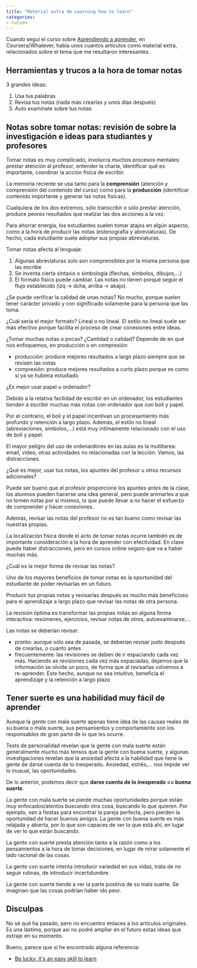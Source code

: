 ```yaml
---
title: "Material extra de Learning how to learn"
categories:
- Cursos
---
```


Cuando seguí el curso sobre [Aprendiendo a aprender], en Coursera/Whatever,
había unos cuantos artículos como material extra, relacionados sobre el tema
que me resultaron interesantes.

<!-- more -->

## Herramientas y trucos a la hora de tomar notas

3 grandes ideas:

1. Usa tus palabras
2. Revisa tus notas (nada más crearlas y unos días después)
3. Auto examínate sobre tus notas

## Notas sobre tomar notas: revisión de sobre la investigación e ideas para studiantes y profesores

Tomar notas es muy complicado, involucra muchos procesos mentales: prestar
atención al profesor, entender la charla, identificar qué es importante,
coordinar la acción física de escribir.

La memoria reciente se usa tanto para la **comprensión** (atención y comprensión
del contenido del curso) como para la **producción** (identificar contenido
importante y generar las notas físicas).

Cualquiera de los dos extremos, sólo transcribir o sólo prestar atención, produce
peores resultados que realizar las dos acciones a la vez.

Para ahorrar energía, los estudiantes suelen tomar atajos en algún aspecto, como
a la hora de producir las notas (estenografía y abreviaturas). De hecho, cada
estudiante suele adoptar sus propias abreviaturas.

Tomar notas afecta al lenguaje:

1. Algunas abreviaturas solo son comprensibles por la misma persona que las escribe
2. Se inventa cierta sintaxis o simbología (flechas, símbolos, dibujos,...)
3. El formato físico puede cambiar. Las notas no tienen porqué seguir el flujo
establecido (izq -> dcha, arriba -> abajo).

¿Se puede verificar la calidad de unas notas? No mucho, porque suelen tener
carácter privado y con significado solamente para la persona que las toma.

¿Cuál sería el mejor formato? Lineal o no lineal. El estilo no lineal suele ser
más efectivo porque facilita el proceso de crear conexiones entre ideas.

¿Tomar muchas notas o pocas? ¿Cantidad o calidad? Depende de en qué nos
enfoquemos, en producción o en compresión:

- producción: produce mejores resultados a largo plazo siempre que se revisen
las notas
- compresión: produce mejores resultados a corto plazo porque es como si ya
se hubiera estudiado

¿Es mejor usar papel u ordenador?

Debido a la relativa facilidad de escribir
en un ordenador, los estudiantes tienden a escribir muchas más notas con
ordenador que con boli y papel.

Por el contrario, el boli y el papel incentivan un procesamiento más profundo
y retención a largo plazo. Además, el estilo no lineal (abreviaciones, símbolos,...)
está muy íntimamente relacionado con el uso de boli y papel.

El mayor peligro del uso de ordenardores en las aulas es la multitarea:
email, video, otras actividades no relacionadas con la lección. Vamos, las
distracciones.

¿Qué es mejor, usar tus notas, los apuntes del profesor u otros recursos
adicionales? 

Puede ser bueno que el profesor proporcione los apuntes antes
de la clase, los alumnos pueden hacerse una idea general, pero puede
animarles a que no tomen notas por sí mismos, lo que puede llevar a no
hacer el esfuerzo de comprender y hacer conexiones.

Además, revisar las notas del profesor no es tan bueno como revisar las
nuestras propias.

La localización física donde el acto de tomar notas ocurre también es de
importante consideración a la hora de aprender con efectividad. En clase
puede haber distracciones, pero en cursos online seguro que va a haber
muchas más.

¿Cuál es la mejor forma de revisar las notas?

Uno de los mayores beneficios de tomar notas es la oportunidad del estudiante
de poder revisarlas en un futuro.

Producir tus propias notas y revisarlas después es mucho más beneficioso para
el aprendizaje a largo plazo que revisar las notas de otra persona.

La revisión óptima es transformar las propias notas en alguna forma interactiva:
resúmenes, ejercicios, revisar notas de otros, autoexaminarse,...

Las notas se deberían revisar:

- pronto: aunque sólo sea de pasada, se deberían revisar justo después de
crearlas, o cuanto antes
- frecuentemente: las revisiones se deben de ir espaciando cada vez más.
Haciendo as revisiones cada vez más espaciadas, dejamos que la información
se olvide un poco, de forma que al revisarlas volvemos a re-aprender. Este
hecho, aunque no sea intuitivo, beneficia el aprendizaje y la retención a
largo plazo

## Tener suerte es una habilidad muy fácil de aprender

Aunque la gente con mala suerte apenas tiene idea de las causas reales de su
buena o mala suerte, sus pensamientos y comportamiento son los responsables
de gran parte de lo que les ocurre.

Tests de personalidad revelan que la gente con mala suerte están generalmente
mucho más tensos que la gente con buena suerte, y algunas investigaciones
revelan que la ansiedad afecta a la habilidad que tiene la gente de darse
cuenta de lo inesperado. Ansiedad, estrés,... nos impide ver lo inusual, las
oportunidades.

De lo anterior, podemos decir que **darse cuenta de lo inesperado == buena
suerte**.

La gente con mala suerte se pierde muchas oportunidades porque están muy
enfocados/atentos buscando otra cosa, buscando lo que quieren. Por ejemplo,
van a fiestas para encontrar la pareja perfecta, pero pierden la oportunidad
de hacer buenos amigos. La gente con buena suerte es más relajada y abierta,
por lo que son capaces de ver lo que está ahí, en lugar de ver lo que están
buscando.

La gente con suerte presta atención tanto a la razón como a los pensamientos
a la hora de tomar decisiones, en lugar de mirar solamente el lado racional
de las cosas.

La gente con suerte intenta introducir variedad en sus vidas, trata de no
seguir rutinas, de introducir incertidumbre.

La gente con suerte tiende a ver la parte positiva de su mala suerte. Se
imaginan que las cosas podrían haber ido peor.

## Disculpas

No sé qué ha pasado, pero no encuentro enlaces a los artículos originales. Es una
lástima, porque así no podré ampliar en el futuro estas ideas que extraje en su
momento.

Bueno, parece que sí he encontrado alguna referencia:

- [Be lucky, it's an easy skill to learn]

[Aprendiendo a aprender]: https://rchavarria.github.io/notes/cursos/coursera/2017/01/04/learning-how-to-learn.html
[Be lucky, it's an easy skill to learn]: https://www.telegraph.co.uk/technology/3304496/Be-lucky-its-an-easy-skill-to-learn.html

